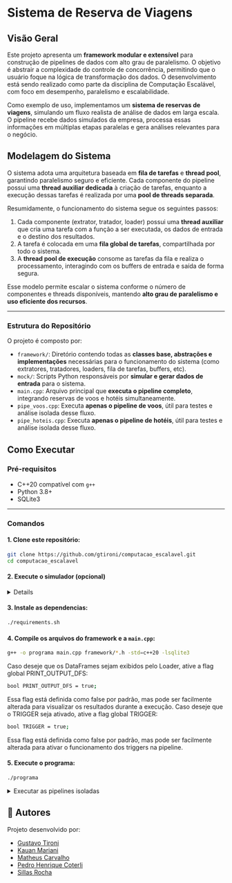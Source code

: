 # Sistema de Reserva de Viagens

## Visão Geral
Este projeto apresenta um **framework modular e extensível** para construção de pipelines de dados com alto grau de paralelismo. O objetivo é abstrair a complexidade do controle de concorrência, permitindo que o usuário foque na lógica de transformação dos dados. O desenvolvimento está sendo realizado como parte da disciplina de Computação Escalável, com foco em desempenho, paralelismo e escalabilidade.

Como exemplo de uso, implementamos um **sistema de reservas de viagens**, simulando um fluxo realista de análise de dados em larga escala. O pipeline recebe dados simulados da empresa, processa essas informações em múltiplas etapas paralelas e gera análises relevantes para o negócio.

## Modelagem do Sistema
O sistema adota uma arquitetura baseada em **fila de tarefas** e **thread pool**, garantindo paralelismo seguro e eficiente. Cada componente do pipeline possui uma **thread auxiliar dedicada** à criação de tarefas, enquanto a execução dessas tarefas é realizada por uma **pool de threads separada**.

Resumidamente, o funcionamento do sistema segue os seguintes passos:

1. Cada componente (extrator, tratador, loader) possui uma **thread auxiliar** que cria uma tarefa com a função a ser executada, os dados de entrada e o destino dos resultados.
2. A tarefa é colocada em uma **fila global de tarefas**, compartilhada por todo o sistema.
3. A **thread pool de execução** consome as tarefas da fila e realiza o processamento, interagindo com os buffers de entrada e saída de forma segura.

Esse modelo permite escalar o sistema conforme o número de componentes e threads disponíveis, mantendo **alto grau de paralelismo e uso eficiente dos recursos**.

---

### Estrutura do Repositório
O projeto é composto por:

- `framework/`: Diretório contendo todas as **classes base, abstrações e implementações** necessárias para o funcionamento do sistema (como extratores, tratadores, loaders, fila de tarefas, buffers, etc).
- `mock/`: Scripts Python responsáveis por **simular e gerar dados de entrada** para o sistema.
- `main.cpp`: Arquivo principal que **executa o pipeline completo**, integrando reservas de voos e hotéis simultaneamente.
- `pipe_voos.cpp`: Executa **apenas o pipeline de voos**, útil para testes e análise isolada desse fluxo.
- `pipe_hoteis.cpp`: Executa **apenas o pipeline de hotéis**, útil para testes e análise isolada desse fluxo.

##  Como Executar

###  Pré-requisitos
- C++20 compatível com `g++`
- Python 3.8+
- SQLite3

---
###  Comandos
#### 1. Clone este repositório:
```sh
git clone https://github.com/gtironi/computacao_escalavel.git
cd computacao_escalavel
```

#### 2. Execute o simulador (opcional)
<details>

1. Crie e ative uma venv:
```sh
python -m venv venv
source venv/bin/activate  # No Windows: venv\Scripts\activate
```

2. Instale as dependências:
```sh
pip install -r requirements.txt
```

3. Execute todos os scripts Python dentro da pasta `mock/`:
```sh
python mock/*.py
```
</details>


####  3. Instale as dependencias:
```sh
./requirements.sh
```
#### 4. Compile os arquivos do framework e a `main.cpp`:
```sh
g++ -o programa main.cpp framework/*.h -std=c++20 -lsqlite3
```

Caso deseje que os DataFrames sejam exibidos pelo Loader, ative a flag global PRINT_OUTPUT_DFS:
```sh
bool PRINT_OUTPUT_DFS = true;
```
Essa flag está definida como false por padrão, mas pode ser facilmente alterada para visualizar os resultados durante a execução.
Caso deseje que o TRIGGER seja ativado, ative a flag global TRIGGER:
```sh
bool TRIGGER = true;
```
Essa flag está definida como false por padrão, mas pode ser facilmente alterada para ativar o funcionamento dos triggers na pipeline.
#### 5. Execute o programa:
```sh
./programa
```
<details><summary>Executar as pipelines isoladas</summary>
Pipeline apenas de voos:

```sh
g++ -o voos pipe_voos.cpp framework/*.h -std=c++20 -lsqlite3
./voos
```

Pipeline apenas de hotéis:

```sh
g++ -o hoteis pipe_hoteis.cpp framework/*.h -std=c++20 -lsqlite3
./hoteis
```
</details>


## 👥 Autores
Projeto desenvolvido por:

- [Gustavo Tironi](https://github.com/gtironi)
- [Kauan Mariani](https://github.com/kauanmaf)
- [Matheus Carvalho](https://github.com/MatCarvalho21)
- [Pedro Henrique Coterli](https://github.com/PedroPHC25)
- [Sillas Rocha](https://github.com/scrocha)
